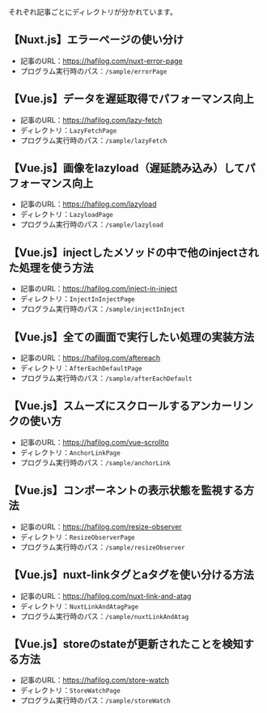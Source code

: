それぞれ記事ごとにディレクトリが分かれています。

## 【Nuxt.js】エラーページの使い分け
* 記事のURL：https://hafilog.com/nuxt-error-page
* プログラム実行時のパス：`/sample/errorPage`

## 【Vue.js】データを遅延取得でパフォーマンス向上
* 記事のURL：https://hafilog.com/lazy-fetch
* ディレクトリ：`LazyFetchPage`
* プログラム実行時のパス：`/sample/lazyFetch`

## 【Vue.js】画像をlazyload（遅延読み込み）してパフォーマンス向上
* 記事のURL：https://hafilog.com/lazyload
* ディレクトリ：`LazyloadPage`
* プログラム実行時のパス：`/sample/lazyload`

## 【Vue.js】injectしたメソッドの中で他のinjectされた処理を使う方法
* 記事のURL：https://hafilog.com/inject-in-inject
* ディレクトリ：`InjectInInjectPage`
* プログラム実行時のパス：`/sample/injectInInject`

## 【Vue.js】全ての画面で実行したい処理の実装方法
* 記事のURL：https://hafilog.com/aftereach
* ディレクトリ：`AfterEachDefaultPage`
* プログラム実行時のパス：`/sample/afterEachDefault`

## 【Vue.js】スムーズにスクロールするアンカーリンクの使い方
* 記事のURL：https://hafilog.com/vue-scrollto
* ディレクトリ：`AnchorLinkPage`
* プログラム実行時のパス：`/sample/anchorLink`

## 【Vue.js】コンポーネントの表示状態を監視する方法
* 記事のURL：https://hafilog.com/resize-observer
* ディレクトリ：`ResizeObserverPage`
* プログラム実行時のパス：`/sample/resizeObserver`

## 【Vue.js】nuxt-linkタグとaタグを使い分ける方法
* 記事のURL：https://hafilog.com/nuxt-link-and-atag
* ディレクトリ：`NuxtLinkAndAtagPage`
* プログラム実行時のパス：`/sample/nuxtLinkAndAtag`

## 【Vue.js】storeのstateが更新されたことを検知する方法
* 記事のURL：https://hafilog.com/store-watch
* ディレクトリ：`StoreWatchPage`
* プログラム実行時のパス：`/sample/storeWatch`
